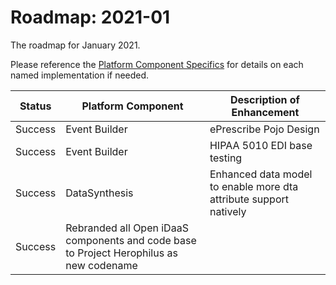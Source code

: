 # Roadmap: 2021-01
The roadmap for January 2021.

Please reference the [Platform Component Specifics](../docs/Design/PlatformComponents.md) for details on each named implementation if needed.

| Status | Platform Component   | Description of Enhancement|
|---|---|---|
|Success|Event Builder|ePrescribe Pojo Design|
|Success|Event Builder|HIPAA 5010 EDI base testing|
|Success|DataSynthesis|Enhanced data model to enable more dta attribute support natively|
|Success|Rebranded all Open iDaaS components and code base to Project Herophilus as new codename|
